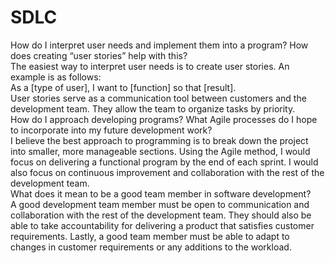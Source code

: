 # SDLC
How do I interpret user needs and implement them into a program? How does creating “user stories” help with this?<br />
The easiest way to interpret user needs is to create user stories. An example is as follows:<br />
As a [type of user], I want to [function] so that [result].<br />
User stories serve as a communication tool between customers and the development team. They allow the team to organize tasks by priority.<br />
How do I approach developing programs? What Agile processes do I hope to incorporate into my future development work?<br />
I believe the best approach to programming is to break down the project into smaller, more manageable sections. Using the Agile method, I would focus on delivering a functional program by the end of each sprint. I would also focus on continuous improvement and collaboration with the rest of the development team.<br />
What does it mean to be a good team member in software development?<br />
A good development team member must be open to communication and collaboration with the rest of the development team. They should also be able to take accountability for delivering a product that satisfies customer requirements. Lastly, a good team member must be able to adapt to changes in customer requirements or any additions to the workload.
